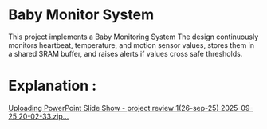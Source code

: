 # Baby Monitor System

This project implements a Baby Monitoring System 
The design continuously monitors heartbeat, temperature, and motion sensor values, stores them in a shared SRAM buffer, and raises alerts if values cross safe thresholds.

# Explanation : 

[Uploading PowerPoint Slide Show  -  project review 1(26-sep-25) 2025-09-25 20-02-33.zip…]()
